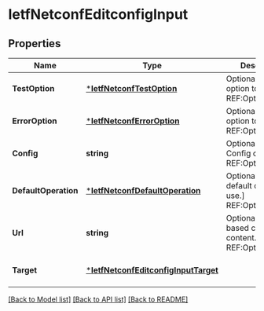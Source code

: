 # IetfNetconfEditconfigInput

## Properties
Name | Type | Description | Notes
------------ | ------------- | ------------- | -------------
**TestOption** | [***IetfNetconfTestOption**](ietf.netconf.TestOption.md) | Optional[The test option to use.] REF:Optional.empty | [optional] [default to null]
**ErrorOption** | [***IetfNetconfErrorOption**](ietf.netconf.ErrorOption.md) | Optional[The error option to use.] REF:Optional.empty | [optional] [default to null]
**Config** | **string** | Optional[Inline Config content.] REF:Optional.empty | [optional] [default to null]
**DefaultOperation** | [***IetfNetconfDefaultOperation**](ietf.netconf.DefaultOperation.md) | Optional[The default operation to use.] REF:Optional.empty | [optional] [default to null]
**Url** | **string** | Optional[URL-based config content.] REF:Optional.empty | [optional] [default to null]
**Target** | [***IetfNetconfEditconfigInputTarget**](ietf.netconf.editconfig.input.Target.md) |  | [optional] [default to null]

[[Back to Model list]](../README.md#documentation-for-models) [[Back to API list]](../README.md#documentation-for-api-endpoints) [[Back to README]](../README.md)


